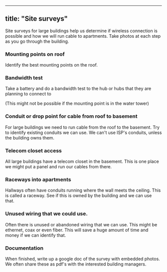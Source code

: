 
---
title: "Site surveys"
---

Site surveys for large buildings help us determine if wireless connection is possible and how we will run cable to apartments. Take photos at each step as you go through the building.

### Mounting points on roof 

Identify the best mounting points on the roof.

### Bandwidth test 

Take a battery and do a bandwidth test to the hub or hubs that they are planning to connect to

(This might not be possible if the mounting point is in the water tower)


### Conduit or drop point for cable from roof to basement

For large buildings we need to run cable from the roof to the basement. Try to identify existing conduits we can use. We can't use ISP's conduits, unless the building owns them. 

### Telecom closet access

All large buildings have a telecom closet in the basement. This is one place we might put a panel and run our cables from there.

### Raceways into apartments 

Hallways often have conduits running where the wall meets the ceiling. This is called a raceway. See if this is owned by the building and we can use that.

### Unused wiring that we could use. 

Often there is unused or abandoned wiring that we can use. This might be ethernet, coax or even fiber. This will save a huge amount of time and money if we can identify that.

### Documentation

When finished, write up a google doc of the survey with embedded photos. We often share these as pdf's with the interested building managers.

